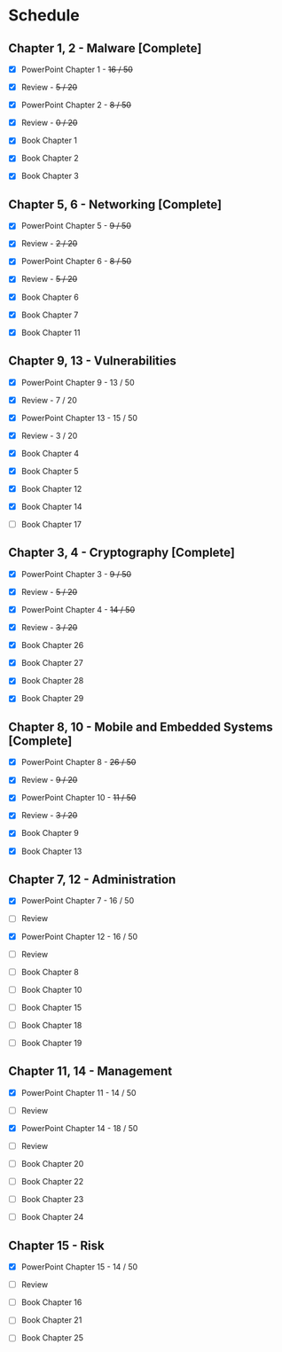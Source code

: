 # Schedule

## Chapter 1, 2 - Malware [Complete]

- [x] PowerPoint Chapter 1 - ~~16 / 50~~
- [x] Review - ~~5 / 20~~
- [x] PowerPoint Chapter 2 - ~~8 / 50~~
- [x] Review - ~~0 / 20~~

- [x] Book Chapter 1
- [x] Book Chapter 2
- [x] Book Chapter 3

## Chapter 5, 6 - Networking [Complete]

- [x] PowerPoint Chapter 5 - ~~9 / 50~~
- [x] Review - ~~2 / 20~~
- [x] PowerPoint Chapter 6 - ~~8 / 50~~
- [x] Review - ~~5 / 20~~

- [x] Book Chapter 6
- [x] Book Chapter 7
- [x] Book Chapter 11

## Chapter 9, 13 - Vulnerabilities

- [x] PowerPoint Chapter 9 - 13 / 50
- [x] Review - 7 / 20
- [x] PowerPoint Chapter 13 - 15 / 50
- [x] Review - 3 / 20

- [x] Book Chapter 4
- [x] Book Chapter 5
- [x] Book Chapter 12
- [x] Book Chapter 14
- [ ] Book Chapter 17

## Chapter 3, 4 - Cryptography [Complete]

- [x] PowerPoint Chapter 3 - ~~9 / 50~~
- [x] Review - ~~5 / 20~~
- [x] PowerPoint Chapter 4 - ~~14 / 50~~
- [x] Review - ~~3 / 20~~

- [x] Book Chapter 26
- [x] Book Chapter 27
- [x] Book Chapter 28
- [x] Book Chapter 29

## Chapter 8, 10 - Mobile and Embedded Systems [Complete]

- [x] PowerPoint Chapter 8 - ~~26 / 50~~
- [x] Review - ~~9 / 20~~
- [x] PowerPoint Chapter 10 - ~~11 / 50~~
- [x] Review - ~~3 / 20~~

- [x] Book Chapter 9
- [x] Book Chapter 13

## Chapter 7, 12 - Administration

- [x] PowerPoint Chapter 7 - 16 / 50
- [ ] Review
- [x] PowerPoint Chapter 12 - 16 / 50
- [ ] Review

- [ ] Book Chapter 8
- [ ] Book Chapter 10
- [ ] Book Chapter 15
- [ ] Book Chapter 18
- [ ] Book Chapter 19

## Chapter 11, 14 - Management

- [x] PowerPoint Chapter 11 - 14 / 50
- [ ] Review
- [x] PowerPoint Chapter 14 - 18 / 50
- [ ] Review

- [ ] Book Chapter 20
- [ ] Book Chapter 22
- [ ] Book Chapter 23
- [ ] Book Chapter 24

## Chapter 15 - Risk

- [x] PowerPoint Chapter 15 - 14 / 50
- [ ] Review

- [ ] Book Chapter 16
- [ ] Book Chapter 21
- [ ] Book Chapter 25
